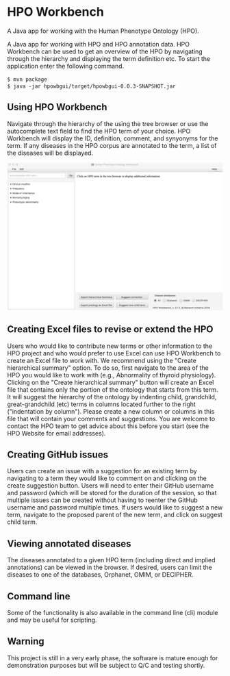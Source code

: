 # HPO Workbench
A Java app for working with the Human Phenotype Ontology (HPO).

A Java app for working with HPO and HPO annotation data. HPO Workbench can be used to get an overview of the HPO by navigating
through the hierarchy and displaying the term definition etc. To start the application enter the following command.
```
$ mvn package
$ java -jar hpowbgui/target/hpowbgui-0.0.3-SNAPSHOT.jar 
```
## Using HPO Workbench
Navigate through the hierarchy of the using the tree browser or
use the autocomplete text field to find the HPO term of your choice.
HPO Workbench will display the ID, definition, comment, and synyonyms 
for the term. If any diseases in the HPO corpus are annotated to 
the term, a list of the diseases will be displayed.

![HPO Workbench screenshot](misc/HPOworkbench.png)

## Creating Excel files to revise or extend the HPO
Users who would like to contribute new terms or other information to the
HPO project and who would prefer to use Excel can use HPO Workbench to
create an Excel file to work with. We recommend using the "Create hierarchical summary"
option. To do so, first navigate to the area of the HPO you would like to 
work with (e.g., Abnormality of thyroid physiology). Clicking
on the "Create hierarchical summary" button will create an Excel file that
contains only the portion of the ontology that starts from this term.
It will suggest the hierarchy of the ontology by indenting child, grandchild,
great-grandchild (etc) terms in columns located further to the right ("indentation by column").
Please create a new column or columns in this file that will contain your comments
and suggestions. You are welcome to contact the HPO team to 
get advice about this before you start (see the HPO Website for email addresses).

## Creating GitHub issues
Users can create an issue with a suggestion for an existing term by navigating to a term they would like to
comment on and clicking on the create suggestion button. Users will need to enter their GitHub username
and password (which will be stored for the duration of the session, so that multiple issues can be created
without having to reenter the GitHub username and password multiple times.
If users would like to suggest a new term, navigate to the proposed parent of the new term, and click on
suggest child term.

## Viewing annotated diseases
The diseases annotated to a given HPO term (including direct and implied annotations) can be viewed in the
browser. If desired, users can limit the diseases to one of the databases, Orphanet, OMIM, or DECIPHER.

## Command line
Some of the functionality is also available in the command line (cli) module
and may be useful for scripting.

## Warning

This project is still in a very early phase, the software is mature enough for demonstration purposes but will be subject to Q/C and testing shortly.
